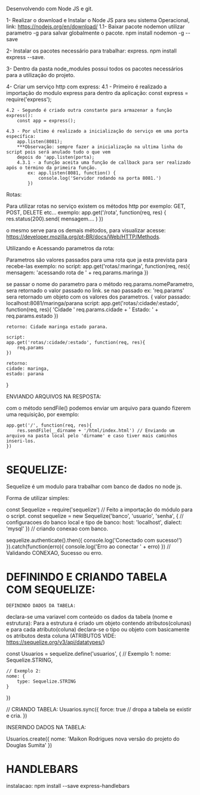 Desenvolvendo com Node JS e git.

1- Realizar o download e Instalar o Node JS para seu sistema Operacional, link: https://nodejs.org/en/download/
    1.1- Baixar pacote nodemon utilizar parametro -g para salvar globalmente o pacote.
        npm install nodemon -g --save

2- Instalar os pacotes necessário para trabalhar: express.
    npm install express --save.

3- Dentro da pasta node_modules possui todos os pacotes necessários para a utilização do projeto.

4- Criar um serviço http com express:
    4.1 - Primeiro é realizado a importação do modulo express para dentro da aplicação:
        const express = require('express');
    
    4.2 - Segundo é criado outra constante para armazenar a função express():
        const app = express();

    4.3 - Por ultimo é realizado a inicialização do serviço em uma porta específica:
        app.listen(8081);
        ***Observação: sempre fazer a inicialização na ultima linha do script pois será anulado tudo o que vem 
        depois do 'app.listen(porta);
        4.3.1 - a função aceita uma função de callback para ser realizado após o término da primeira função.
            ex: app.listen(8081, function() {
                console.log('Servidor rodando na porta 8081.')
            })   



Rotas:

Para utilizar rotas no serviço existem os métodos http por exemplo: GET, POST, DELETE etc...
exemplo:
app.get('/rota', function(req, res) {
    res.status(200).send(
        mensagem....
    )
})

o mesmo serve para os demais métodos, para visualizar acesse: https://developer.mozilla.org/pt-BR/docs/Web/HTTP/Methods.

Utilizando e Acessando parametros da rota:

Parametros são valores passados para uma rota que ja esta prevista para recebe-las exemplo:
no script: app.get('rotas/:maringa', function(req, res){
    mensagem: 'acessando rota de ' + req.params.maringa 
})

se passar o nome do parametro para o método req.params.nomeParametro, sera retornado o valor passado no link.
se nao passado ex: 'req.params' sera retornado um objeto com os valores dos parametros.
{
    valor passado: localhost:8081/maringa/parana
    script: 
    app.get('rotas/:cidade/:estado', function(req, res){
        'Cidade ' req.params.cidade + ' Estado: ' + req.params.estado
    })

    retorno: Cidade maringa estado parana.

    script: 
    app.get('rotas/:cidade/:estado', function(req, res){
        req.params
    })

    retorno:
    cidade: maringa,
    estado: parana

}

ENVIANDO ARQUIVOS NA RESPOSTA:

com o método sendFile() podemos enviar um arquivo para quando fizerem uma requisição, por exemplo:
    
    app.get('/', function(req, res){
        res.sendFile(__dirname + '/html/index.html') // Enviando um arquivo na pasta local pelo 'dirname' e caso tiver mais caminhos inseri-los.
    })


# SEQUELIZE:

Sequelize é um modulo para trabalhar com banco de dados no node js.

Forma de utilizar simples:

const Sequelize = require('sequelize') // Feito a importação do módulo para o script.
const sequelize = new Sequelize('banco', 'usuario', 'senha', {
    // configuracoes do banco local e tipo de banco:
    host: 'localhost',
    dialect: 'mysql'
}) // criando conexao com banco.

sequelize.authenticate().then({
    console.log('Conectado com sucesso!')
}).catch(function(erro){
    console.log('Erro ao conectar ' + erro)
}) // Validando CONEXAO, Sucesso ou erro.

# DEFININDO E CRIANDO TABELA COM SEQUELIZE:

    DEFININDO DADOS DA TABELA:

declara-se uma variavel com conteúdo os dados da tabela (nome e estrutura):
Para a estrutura é criado um objeto contendo atributos(colunas) e para cada atributo(coluna) declara-se o tipo ou objeto com basicamente 
os atributos desta coluna (ATRIBUTOS VIDE: https://sequelize.org/v3/api/datatypes/)

const Usuarios = sequelize.define('usuarios', {
    // Exemplo 1:
    nome: Sequelize.STRING,

    // Exemplo 2:
    nome: {
        type: Sequelize.STRING
    } 
})

// CRIANDO TABELA:
Usuarios.sync({
    force: true // dropa a tabela se existir e cria.
})

INSERINDO DADOS NA TABELA:

Usuarios.create({
    nome: 'Maikon Rodrigues nova versão do projeto do Douglas Sumita'
})


# HANDLEBARS

instalacao: npm install --save express-handlebars
        